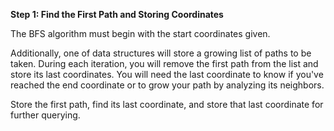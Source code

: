 <!--title={Popping}-->

<!--concepts={if_stmts.mdx,while_loops.mdx,lists.mdx,indexing_lists.mdx}-->

<!--badges={Algorithms:20,Python:10}-->

**Step 1: Find the First Path and Storing Coordinates**

The BFS algorithm must begin with the start coordinates given.

Additionally, one of data structures will store a growing list of paths to be taken. During each iteration, you will remove the first path from the list and store its last coordinates. You will need the last coordinate to know if you've reached the end coordinate or to grow your path by analyzing its neighbors.

Store the first path, find its last coordinate, and store that last coordinate for further querying.
